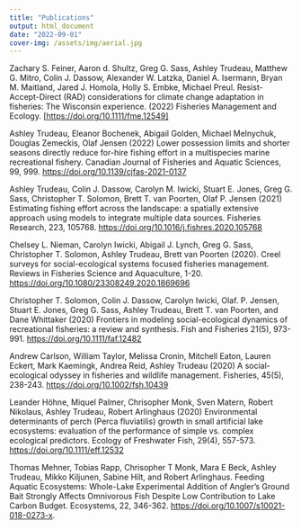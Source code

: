 ```yaml
---
title: "Publications"
output: html_document
date: "2022-09-01"
cover-img: /assets/img/aerial.jpg
---
```



Zachary S. Feiner, Aaron d. Shultz, Greg G. Sass, Ashley Trudeau, Matthew G. Mitro, Colin J. Dassow, Alexander W. Latzka, Daniel A. Isermann, Bryan M. Maitland, Jared J. Homola, Holly S. Embke, Michael Preul. Resist-Accept-Direct (RAD) considerations for climate change adaptation in fisheries: The Wisconsin experience. (2022) Fisheries Management and Ecology. [https://doi.org/10.1111/fme.12549]

Ashley Trudeau, Eleanor Bochenek, Abigail Golden, Michael Melnychuk, Douglas Zemeckis, Olaf Jensen (2022) Lower possession limits and shorter seasons directly reduce for-hire fishing effort in a multispecies marine recreational fishery. Canadian Journal of Fisheries and Aquatic Sciences, 99, 999. https://doi.org/10.1139/cjfas-2021-0137

Ashley Trudeau, Colin J. Dassow, Carolyn M. Iwicki, Stuart E. Jones, Greg G. Sass, Christopher T. Solomon, Brett T. van Poorten, Olaf P. Jensen (2021) Estimating fishing effort across the landscape: a spatially extensive approach using models to integrate multiple data sources. Fisheries Research, 223, 105768. https://doi.org/10.1016/j.fishres.2020.105768

Chelsey L. Nieman, Carolyn Iwicki, Abigail J. Lynch, Greg G. Sass, Christopher T. Solomon, Ashley Trudeau, Brett van Poorten (2020). Creel surveys for social-ecological systems focused fisheries management. Reviews in Fisheries Science and Aquaculture, 1-20. https://doi.org/10.1080/23308249.2020.1869696 

Christopher T. Solomon, Colin J. Dassow, Carolyn Iwicki, Olaf. P. Jensen, Stuart E. Jones, Greg G. Sass, Ashley Trudeau, Brett T. van Poorten, and Dane Whittaker (2020) Frontiers in modeling social-ecological dynamics of recreational fisheries: a review and synthesis. Fish and Fisheries 21(5), 973-991. https://doi.org/10.1111/faf.12482
 
Andrew Carlson, William Taylor, Melissa Cronin, Mitchell Eaton, Lauren Eckert, Mark Kaemingk, Andrea Reid, Ashley Trudeau (2020) A social-ecological odyssey in fisheries and wildlife management. Fisheries, 45(5), 238-243. https://doi.org/10.1002/fsh.10439
 
Leander Höhne, Miquel Palmer, Chrisopher Monk, Sven Matern, Robert Nikolaus, Ashley Trudeau, Robert Arlinghaus (2020) Environmental determinants of perch (Perca fluviatilis) growth in small artificial lake ecosystems: evaluation of the performance of simple vs. complex ecological predictors. Ecology of Freshwater Fish, 29(4), 557-573. https://doi.org/10.1111/eff.12532
 
Thomas Mehner, Tobias Rapp, Chrisopher T Monk, Mara E Beck, Ashley Trudeau, Mikko Kiljunen, Sabine Hilt, and Robert Arlinghaus. Feeding Aquatic Ecosystems: Whole-Lake Experimental Addition of Angler’s Ground Bait Strongly Affects Omnivorous Fish Despite Low Contribution to Lake Carbon Budget. Ecosystems, 22, 346-362. https://doi.org/10.1007/s10021-018-0273-x. 